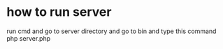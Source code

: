 # how to run server
run cmd and go to server directory and go to bin and type this command
php server.php
